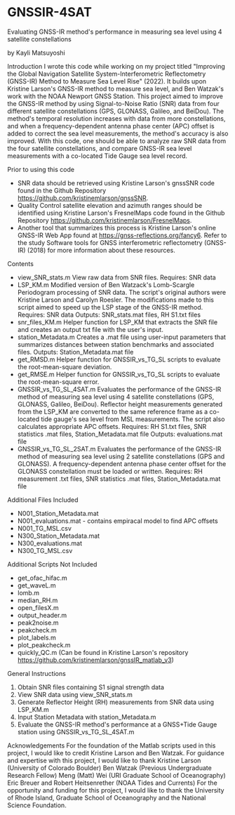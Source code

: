 # GNSSIR-4SAT
Evaluating GNSS-IR method's performance in measuring sea level using 4 satellite constellations

by Kayli Matsuyoshi

Introduction 
I wrote this code while working on my project titled "Improving the Global Navigation Satellite System-Interferometric Reflectometry (GNSS-IR) Method to Measure Sea Level Rise" (2022). 
It builds upon Kristine Larson's GNSS-IR method to measure sea level, and Ben Watzak's work with the NOAA Newport GNSS Station. This project aimed to improve the GNSS-IR method by using Signal-to-Noise Ratio (SNR) data from four different satellite constellations (GPS, GLONASS, Galileo, and BeiDou). The method's temporal resolution increases with data from more constellations, and when a frequency-dependent antenna phase center (APC) offset is added to correct the sea level measurements, the method's accuracy is also improved. 
With this code, one should be able to analyze raw SNR data from the four satellite constellations, and compare GNSS-IR sea level measurements with a co-located Tide Gauge sea level record. 

Prior to using this code
- SNR data should be retrieved using Kristine Larson's gnssSNR code found in the Github Repository https://github.com/kristinemlarson/gnssSNR. 
- Quality Control satellite elevation and azimuth ranges should be identified using Kristine Larson's FresnelMaps code found in the Github Repository https://github.com/kristinemlarson/FresnelMaps. 
- Another tool that summarizes this process is Kristine Larson's online GNSS-IR Web App found at https://gnss-reflections.org/fancy6. 
Refer to the study Software tools for GNSS interferometric reflectometry (GNSS-IR) (2018) for more information about these resources.

Contents
- view_SNR_stats.m 
    View raw data from SNR files. 
    Requires: SNR data
- LSP_KM.m
    Modified version of Ben Watzack's Lomb-Scargle Periodogram processing of SNR data. The script's original authors were Kristine Larson and Carolyn Roesler. The modifications made to this script aimed to speed up the LSP stage of the GNSS-IR method. 
    Requires: SNR data
    Outputs: SNR_stats.mat files, RH S1.txt files
- snr_files_KM.m
    Helper function for LSP_KM that extracts the SNR file and creates an output txt file with the user's input. 
- station_Metadata.m
    Creates a .mat file using user-input parameters that summarizes distances between station benchmarks and associated files.
    Outputs: Station_Metadata.mat file
- get_RMSD.m
    Helper function for GNSSIR_vs_TG_SL scripts to evaluate the root-mean-square deviation. 
- get_RMSE.m
    Helper function for GNSSIR_vs_TG_SL scripts to evaluate the root-mean-square error. 
- GNSSIR_vs_TG_SL_4SAT.m
    Evaluates the performance of the GNSS-IR method of measuring sea level using 4 satellite constellations (GPS, GLONASS, Galileo, BeiDou). Reflector height measurements generated from the LSP_KM are converted to the same reference frame as a co-located tide gauge's sea level from MSL measurements. The script also calculates appropriate APC offsets. 
    Requires: RH S1.txt files, SNR statistics .mat files, Station_Metadata.mat file
    Outputs: evaluations.mat file
- GNSSIR_vs_TG_SL_2SAT.m
    Evaluates the performance of the GNSS-IR method of measuring sea level using 2 satellite constellations (GPS and GLONASS). A frequency-dependent antenna phase center offset for the GLONASS constellation must be loaded or written. 
    Requires: RH measurement .txt files, SNR statistics .mat files, Station_Metadata.mat file

Additional Files Included
- N001_Station_Metadata.mat
- N001_evaluations.mat - contains empiracal model to find APC offsets
- N001_TG_MSL.csv
- N300_Station_Metadata.mat
- N300_evaluations.mat
- N300_TG_MSL.csv

Additional Scripts Not Included
- get_ofac_hifac.m
- get_waveL.m
- lomb.m
- median_RH.m
- open_filesX.m
- output_header.m
- peak2noise.m
- peakcheck.m
- plot_labels.m
- plot_peakcheck.m
- quickly_QC.m
(Can be found in Kristine Larson's repository https://github.com/kristinemlarson/gnssIR_matlab_v3)

General Instructions
1. Obtain SNR files containing S1 signal strength data 
2. View SNR data using view_SNR_stats.m
3. Generate Reflector Height (RH) measurements from SNR data using LSP_KM.m
4. Input Station Metadata with station_Metadata.m
5. Evaluate the GNSS-IR method's performance at a GNSS+Tide Gauge station using GNSSIR_vs_TG_SL_4SAT.m

Acknowledgements
For the foundation of the Matlab scripts used in this project, I would like to credit
Kristine Larson and Ben Watzak. 
For guidance and expertise with this project, I would like to thank 
Kristine Larson (University of Colorado Boulder)
Ben Watzak (Previous Undergraduate Research Fellow)
Meng (Matt) Wei (URI Graduate School of Oceanography)
Eric Breuer and Robert Heitsenrether (NOAA Tides and Currents)
For the opportunity and funding for this project, I would like to thank 
the University of Rhode Island, Graduate School of Oceanography
and the National Science Foundation. 
